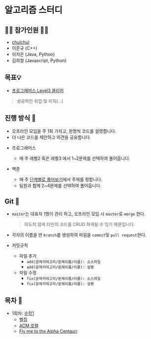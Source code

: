 # 알고리즘 스터디

## 🙋‍♂️ 참가인원 🙋‍♀️

- [chulchul](https://github.com/Wonchul-Shin)
- 이준규 (C++)
- 이지은 (Java, Python)
- 김희철 (Javascript, Python)

## 목표💡

 - [프로그래머스 Level3 클리어](https://programmers.co.kr/skill_checks)

 > 성공적인 취업 및 이직(...)

## 진행 방식 🎲
- 오프라인 모임을 주 1회 가지고, 한명씩 코드를 설명합니다.
- 더 나은 코드를 제안하고 의견을 공유합니다.

* 프로그래머스
	- 매 주 레벨2 혹은 레벨3 에서 1~2문제를 선택하여 풀어옵니다.

* 백준 
	- 매 주 [단계별로 풀어보기](https://www.acmicpc.net/step)에서 주제를 정합니다.
	- 팀원과 함께 2~4문제를 선택하여 풀어옵니다.


## Git 🌱

- `master`는 대표자 1명이 관리 하고, 오프라인 모임 시 `master`로 `merge` 한다.

	> 의도치 않게 타인의 코드를 CRUD 하게될 수 있기 때문입니다.

-  각자의 이름을 딴 `branch`를 생성하여 파일을 `commit`및 `pull request`한다.
- 커밋규칙
	- 파일 추가
		- `add(문제카테고리/문제이름/이름): 소스파일`
		- `add(문제카테고리/문제이름/이름): 설명`
	- 파일 수정
		- `fix(문제카테고리/문제이름/이름): 소스파일`
		- `fix(문제카테고리/문제이름/이름): 설명`

## 목차 🔎

- 1회차: [수학1](./수학)
    - [벌집](https://www.acmicpc.net/problem/2292)
    - [ACM 호텔](https://www.acmicpc.net/problem/10250)
    - [Fly me to the Alpha Centauri](https://www.acmicpc.net/problem/1011)
